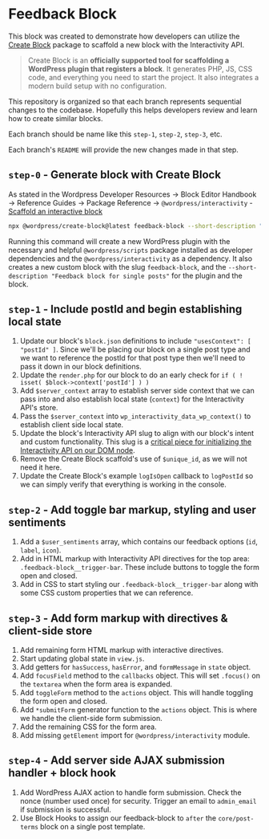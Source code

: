 # Feedback Block

This block was created to demonstrate how developers can utilize the [Create Block](https://developer.wordpress.org/block-editor/reference-guides/packages/packages-create-block/) package to scaffold a new block with the Interactivity API.

> Create Block is an **officially supported tool for scaffolding a WordPress plugin that registers a block**. It generates PHP, JS, CSS code, and everything you need to start the project. It also integrates a modern build setup with no configuration.

This repository is organized so that each branch represents sequential changes to the codebase. Hopefully this helps developers review and learn how to create similar blocks.

Each branch should be name like this `step-1`, `step-2`, `step-3`, etc.

Each branch's `README` will provide the new changes made in that step.

## `step-0` - Generate block with Create Block

As stated in the Wordpress Developer Resources -> Block Editor Handbook -> Reference Guides -> Package Reference -> `@wordpress/interactivity` - [Scaffold an interactive block](https://developer.wordpress.org/block-editor/reference-guides/packages/packages-interactivity/#scaffold-an-interactive-block)

```bash
npx @wordpress/create-block@latest feedback-block --short-description "Feedback block for single posts" --template @wordpress/create-block-interactive-template
```

Running this command will create a new WordPress plugin with the necessary and helpful `@wordpress/scripts` package installed as developer dependencies and the `@wordpress/interactivity` as a dependency. It also creates a new custom block with the slug `feedback-block`, and the `--short-description "Feedback block for single posts"` for the plugin and the block.

## `step-1` - Include postId and begin establishing local state

1. Update our block's `block.json` definitions to include `"usesContext": [ "postId" ]`. Since we'll be placing our block on a single post type and we want to reference the postId for that post type then we'll need to pass it down in our block definitions.
2. Update the `render.php` for our block to do an early check for `if ( ! isset( $block->context['postId'] ) )`
3. Add `$server_context` array to establish server side context that we can pass into and also establish local state (`context`) for the Interactivity API's store.
4. Pass the `$server_context` into `wp_interactivity_data_wp_context()` to establish client side local state.
5. Update the block's Interactivity API slug to align with our block's intent and custom functionality. This slug is a [critical piece for initializing the Interactivity API on our DOM node](https://developer.wordpress.org/block-editor/reference-guides/packages/packages-interactivity/packages-interactivity-api-reference/#wp-interactive).
6. Remove the Create Block scaffold's use of `$unique_id`, as we will not need it here.
7. Update the Create Block's example `logIsOpen` callback to `logPostId` so we can simply verify that everything is working in the console.

## `step-2` - Add toggle bar markup, styling and user sentiments

1. Add a `$user_sentiments` array, which contains our feedback options (`id`, `label`, `icon`).
2. Add in HTML markup with Interactivity API directives for the top area: `.feedback-block__trigger-bar`. These include buttons to toggle the form open and closed.
3. Add in CSS to start styling our `.feedback-block__trigger-bar` along with some CSS custom properties that we can reference.

## `step-3` - Add form markup with directives & client-side store

1. Add remaining form HTML markup with interactive directives.
2. Start updating global state in `view.js`.
3. Add getters for `hasSuccess`, `hasError`, and `formMessage` in `state` object.
4. Add `focusField` method to the `callbacks` object. This will set `.focus()` on the `textarea` when the form area is expanded.
5. Add `toggleForm` method to the `actions` object. This will handle toggling the form open and closed.
6. Add `*submitForm` generator function to the `actions` object. This is where we handle the client-side form submission.
7. Add the remaining CSS for the form area.
8. Add missing `getElement` import for `@wordpress/interactivity` module.

## `step-4` - Add server side AJAX submission handler + block hook

1. Add WordPress AJAX action to handle form submission. Check the nonce (number used once) for security. Trigger an email to `admin_email` if submission is successful.
2. Use Block Hooks to assign our feedback-block to `after` the `core/post-terms` block on a single post template.
